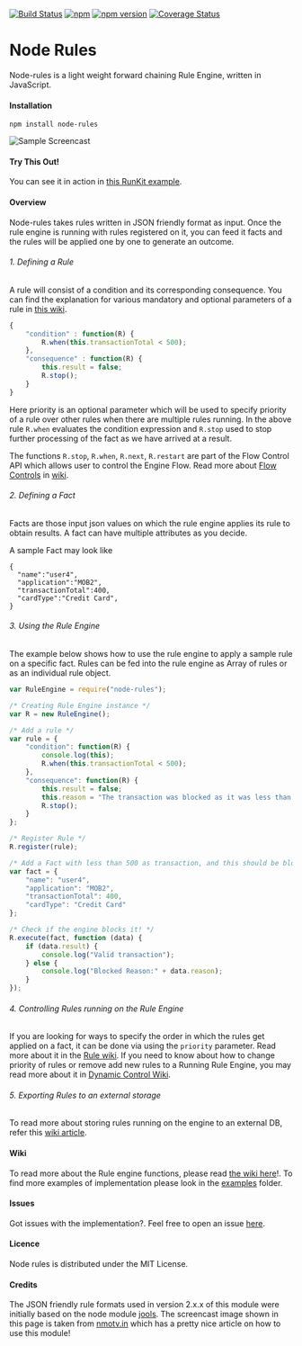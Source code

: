 [![Build Status](https://api.travis-ci.org/mithunsatheesh/node-rules.svg?branch=master)](https://travis-ci.org/mithunsatheesh/node-rules)
[![npm](https://img.shields.io/npm/l/express.svg?style=flat-square)]()
[![npm version](https://badge.fury.io/js/node-rules.svg)](http://badge.fury.io/js/node-rules)
[![Coverage Status](https://coveralls.io/repos/github/mithunsatheesh/node-rules/badge.svg?branch=4.0.0)](https://coveralls.io/github/mithunsatheesh/node-rules?branch=4.0.0)

Node Rules
=====

Node-rules is a light weight forward chaining Rule Engine, written in JavaScript.


#### Installation

    npm install node-rules

![Sample Screencast](https://raw.githubusercontent.com/mithunsatheesh/node-rules/gh-pages/images/screencast.gif "See it in action")

#### Try This Out!

You can see it in action in [this RunKit example](https://runkit.com/mithunsatheesh/runkit-npm-node-rules).

#### Overview

Node-rules takes rules written in JSON friendly format as input. Once the rule engine is running with rules registered on it, you can feed it facts and the rules will be applied one by one to generate an outcome.

###### 1. Defining a Rule

A rule will consist of a condition and its corresponding consequence. You can find the explanation for various mandatory and optional parameters of a rule in [this wiki](https://github.com/mithunsatheesh/node-rules/wiki/Rules).

``` js
{
    "condition" : function(R) {
        R.when(this.transactionTotal < 500);
    },
    "consequence" : function(R) {
        this.result = false;
        R.stop();
    }
}
```

Here priority is an optional parameter which will be used to specify priority of a rule over other rules when there are multiple rules running. In the above rule `R.when` evaluates the condition expression and `R.stop` used to stop further processing of the fact as we have arrived at a result.

The functions `R.stop`, `R.when`, `R.next`, `R.restart` are part of the Flow Control API which allows user to control the Engine Flow. Read more about  [Flow Controls](https://github.com/mithunsatheesh/node-rules/wiki/Flow-Control-API) in [wiki](https://github.com/mithunsatheesh/node-rules/wiki).


###### 2. Defining a Fact
Facts are those input json values on which the rule engine applies its rule to obtain results. A fact can have multiple attributes as you decide.

A sample Fact may look like

	{
	  "name":"user4",
	  "application":"MOB2",
	  "transactionTotal":400,
	  "cardType":"Credit Card",
    }

###### 3. Using the Rule Engine

The example below shows how to use the rule engine to apply a sample rule on a specific fact. Rules can be fed into the rule engine as Array of rules or as an individual rule object.

``` js
var RuleEngine = require("node-rules");

/* Creating Rule Engine instance */
var R = new RuleEngine();

/* Add a rule */
var rule = {
    "condition": function(R) {
        console.log(this);
        R.when(this.transactionTotal < 500);
    },
    "consequence": function(R) {
        this.result = false;
        this.reason = "The transaction was blocked as it was less than 500";
        R.stop();
    }
};

/* Register Rule */
R.register(rule);

/* Add a Fact with less than 500 as transaction, and this should be blocked */
var fact = {
    "name": "user4",
    "application": "MOB2",
    "transactionTotal": 400,
    "cardType": "Credit Card"
};

/* Check if the engine blocks it! */
R.execute(fact, function (data) {
    if (data.result) {
        console.log("Valid transaction");
    } else {
        console.log("Blocked Reason:" + data.reason);
    }
});
```

###### 4. Controlling Rules running on the Rule Engine
If you are looking for ways to specify the order in which the rules get applied on a fact, it can be done via using the `priority` parameter. Read more about it in the [Rule wiki](https://github.com/mithunsatheesh/node-rules/wiki/Rules). If you need to know about how to change priority of rules or remove add new rules to a Running Rule Engine, you may read more about it in [Dynamic Control Wiki](https://github.com/mithunsatheesh/node-rules/wiki/Dynamic-Control).

###### 5. Exporting Rules to an external storage
To read more about storing rules running on the engine to an external DB, refer this [wiki article](https://github.com/mithunsatheesh/node-rules/wiki/Exporting-and-Importing-Rules).


#### Wiki
To read more about the Rule engine functions, please read [the wiki here](https://github.com/mithunsatheesh/node-rules/wiki)!. To find more examples of implementation please look in the [examples](https://github.com/mithunsatheesh/node-rules/tree/master/examples) folder.

#### Issues
Got issues with the implementation?. Feel free to open an issue [here](https://github.com/mithunsatheesh/node-rules/issues/new).

#### Licence
Node rules is distributed under the MIT License.

#### Credits
The JSON friendly rule formats used in version 2.x.x of this module were initially based on the node module [jools](https://github.com/tdegrunt/jools).
The screencast image shown in this page is taken from [nmotv.in](http://nmotw.in/node-rules/) which has a pretty nice article on how to use this module!
